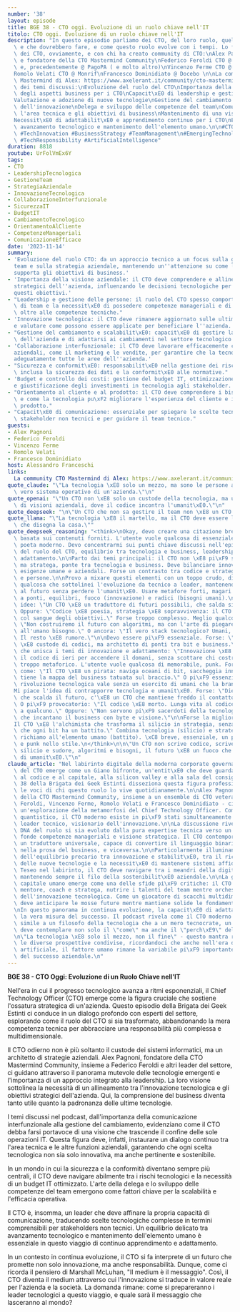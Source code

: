 ```yaml
---
number: '38'
layout: episode
title: BGE 38 - CTO oggi. Evoluzione di un ruolo chiave nell'IT
titolo: CTO oggi. Evoluzione di un ruolo chiave nell'IT
description: "In questo episodio parliamo dei CTO, del loro ruolo, quello che fanno\
  \ e che dovrebbero fare, e come questo ruolo evolve con i tempi. Lo facciamo con\
  \ dei CTO, ovviamente, e con chi ha creato community di CTO:\nAlex Pagnoni, advisor\
  \ e fondatore della CTO Mastermind Community\nFederico Feroldi CTO @ Heritage Holdings\
  \ e, precedentemente @ PagoPA ( e molto altro)\nVincenzo Ferme CTO @ Kiratech\n\
  Romolo Velati CTO @ Monrif\nFrancesco Dominidiato @ Docebo \n\nLa community CTO\
  \ Mastermind di Alex: https://www.axelerant.it/community/cto-mastermind/\n\nRIassunto\
  \ dei temi discussi:\nEvoluzione del ruolo del CTO\nImportanza della comprensione\
  \ degli aspetti business per i CTO\nCapacit\xE0 di leadership e gestione del personale\n\
  Valutazione e adozione di nuove tecnologie\nGestione del cambiamento e promozione\
  \ dell'innovazione\nDelega e sviluppo delle competenze del team\nComunicazione tra\
  \ l'area tecnica e gli obiettivi di business\nMantenimento di una visione strategica\n\
  Necessit\xE0 di adattabilit\xE0 e apprendimento continuo per i CTO\nEquilibrio tra\
  \ avanzamento tecnologico e mantenimento dell'elemento umano.\n\n#CTOLeadership\
  \ #TechInnovation #BusinessStrategy #TeamManagement\n#EmergingTechnologies #ITIntegration\
  \ #TechResponsibility #ArtificialIntelligence"
duration: 8818
youtube: UrFolVmEx6Y
tags:
- CTO
- LeadershipTecnologica
- GestioneTeam
- StrategiaAziendale
- InnovazioneTecnologica
- CollaborazioneInterfunzionale
- SicurezzaIT
- BudgetIT
- CambiamentoTecnologico
- OrientamentoAlCliente
- CompetenzeManageriali
- ComunicazioneEfficace
date: '2023-11-14'
summary:
- 'Evoluzione del ruolo CTO: da un approccio tecnico a un focus sulla gestione del
  team e sulla strategia aziendale, mantenendo un''attenzione su come la tecnologia
  supporta gli obiettivi di business.'
- 'Importanza della visione aziendale: il CTO deve comprendere e allinearsi agli obiettivi
  strategici dell''azienda, influenzando le decisioni tecnologiche per supportare
  questi obiettivi.'
- "Leadership e gestione delle persone: il ruolo del CTO spesso comporta la gestione\
  \ di team e la necessit\xE0 di possedere competenze manageriali e di leadership,\
  \ oltre alle competenze tecniche."
- 'Innovazione tecnologica: il CTO deve rimanere aggiornato sulle ultime tecnologie
  e valutare come possono essere applicate per beneficiare l''azienda.'
- "Gestione del cambiamento e scalabilit\xE0: capacit\xE0 di gestire la crescita tecnologica\
  \ dell'azienda e di adattarsi ai cambiamenti nel settore tecnologico."
- 'Collaborazione interfunzionale: il CTO deve lavorare efficacemente con altre funzioni
  aziendali, come il marketing e le vendite, per garantire che la tecnologia supporti
  adeguatamente tutte le aree dell''azienda.'
- "Sicurezza e conformit\xE0: responsabilit\xE0 nella gestione dei rischi tecnologici,\
  \ inclusa la sicurezza dei dati e la conformit\xE0 alle normative."
- 'Budget e controllo dei costi: gestione del budget IT, ottimizzazione delle spese
  e giustificazione degli investimenti in tecnologia agli stakeholder.'
- "Orientamento al cliente e al prodotto: il CTO deve comprendere i bisogni del cliente\
  \ e come la tecnologia pu\xF2 migliorare l'esperienza del cliente e il valore del\
  \ prodotto."
- "Capacit\xE0 di comunicazione: essenziale per spiegare le scelte tecnologiche a\
  \ stakeholder non tecnici e per guidare il team tecnico."
guests:
- Alex Pagnoni
- Federico Feroldi
- Vincenzo Ferme
- Romolo Velati
- Francesco Dominidiato
host: Alessandro Franceschi
links:
  La community CTO Mastermind di Alex: https://www.axelerant.it/community/cto-mastermind/
quote_claude: "\"La tecnologia \xE8 solo un mezzo, ma sono le persone a essere il\
  \ vero sistema operativo di un'azienda.\"\n"
quote_openai: "\"Un CTO non \xE8 solo un custode della tecnologia, ma un architetto\
  \ di visioni aziendali, dove il codice incontra l'umanit\xE0.\"\n"
quote_deepseek: "\n\"Un CTO che non sa gestire il team non \xE8 un CTO.\"\n"
quote_llama: "\"La tecnologia \xE8 il martello, ma il CTO deve essere l'architetto\
  \ che disegna la casa.\""
quote_deepseek_reasoning: "<think>\nOkay, devo creare una citazione breve e memorabile\
  \ basata sui contenuti forniti. L'utente vuole qualcosa di essenziale, punk, da\
  \ poeta moderno. Devo concentrarmi sui punti chiave discussi nell'episodio: evoluzione\
  \ del ruolo del CTO, equilibrio tra tecnologia e business, leadership, innovazione,\
  \ adattamento.\n\nParto dai temi principali: il CTO non \xE8 pi\xF9 solo tecnico,\
  \ ma stratega, ponte tra tecnologia e business. Deve bilanciare innovazione con\
  \ esigenze umane e aziendali. Forse un contrasto tra codice e strategia, tra macchine\
  \ e persone.\n\nProvo a mixare questi elementi con un toppo crudo, diretto. Forse\
  \ qualcosa che sottolinei l'evoluzione da tecnico a leader, mantenendo un occhio\
  \ al futuro senza perdere l'umanit\xE0. Usare metafore forti, magari riferimenti\
  \ a ponti, equilibri, fuoco (innovazione) e radici (bisogni umani).\n\nEcco alcune\
  \ idee: \"Un CTO \xE8 un traduttore di futuri possibili, che salda silicio e sudore.\"\
  \ Oppure: \"Codice \xE8 poesia, strategia \xE8 sopravvivenza: il CTO scrive entrambi\
  \ col sangue degli obiettivi.\" Forse troppo complesso. Meglio qualcosa pi\xF9 tagliente:\
  \ \"Non costruiremo il futuro con algoritmi, ma con l'arte di piegare la tecnologia\
  \ all'umano bisogno.\" O ancora: \"Il vero stack tecnologico? Umani, bit, visione.\
  \ Il resto \xE8 rumore.\"\n\nDevo essere pi\xF9 essenziale. Forse: \"Il CTO non\
  \ \xE8 custode di codici, ma architetto di ponti tra bit e business.\" O qualcosa\
  \ che unisca i temi di innovazione e adattamento: \"Innovazione \xE8 saper bruciare\
  \ il codice di ieri per accendere il domani, senza scottare chi costruisce.\" Forse\
  \ troppo metaforico. L'utente vuole qualcosa di memorabile, punk. Forse qualcosa\
  \ come: \"Il CTO \xE8 un pirata: naviga oceani di bit, saccheggia innovazione, ma\
  \ tiene la mappa del business tatuata sul braccio.\" O pi\xF9 essenziale: \"Nessuna\
  \ rivoluzione tecnologica vale senza un esercito di umani che la brandisce.\"\n\n\
  Mi piace l'idea di contrapporre tecnologia e umanit\xE0. Forse: \"Dietro ogni algoritmo\
  \ che scalda il futuro, c'\xE8 un CTO che mantiene freddo il contatto con l'umano.\"\
  \ O pi\xF9 provocatorio: \"Il codice \xE8 morto. Lunga vita al codice che serve\
  \ a qualcuno.\" Oppure: \"Non servono pi\xF9 sacerdoti della tecnologia, ma stregoni\
  \ che incantano il business con byte e visione.\"\n\nForse la migliore \xE8: \"\
  Il CTO \xE8 l'alchimista che trasforma il silicio in strategia, senza dimenticare\
  \ che ogni bit ha un battito.\" Combina tecnologia (silicio) e strategia, con un\
  \ richiamo all'elemento umano (battito). \xC8 breve, essenziale, un po' poetico\
  \ e punk nello stile.\n</think>\n\n\"Un CTO non scrive codice, scrive ponti: tra\
  \ silicio e sudore, algoritmi e bisogni, il futuro \xE8 un fuoco che si alimenta\
  \ di umanit\xE0.\"\n"
claude_article: "Nel labirinto digitale della moderna corporate governance, il ruolo\
  \ del CTO emerge come un Giano bifronte, un'entit\xE0 che deve guardare simultaneamente\
  \ al codice e al capitale, alla silicon valley e alla sala del consiglio. L'episodio\
  \ 38 della Brigata dei Geek Estinti disseziona questa figura professionale attraverso\
  \ le voci di chi questo ruolo lo vive quotidianamente.\n\nAlex Pagnoni, architetto\
  \ della CTO Mastermind Community, insieme a un ensemble di CTO veterani - Federico\
  \ Feroldi, Vincenzo Ferme, Romolo Velati e Francesco Dominidiato - ci guidano in\
  \ un'esplorazione della metamorfosi del Chief Technology Officer. Come un algoritmo\
  \ quantistico, il CTO moderno esiste in pi\xF9 stati simultaneamente: stratega aziendale,\
  \ leader tecnico, visionario dell'innovazione.\n\nLa discussione rivela come il\
  \ DNA del ruolo si sia evoluto dalla pura expertise tecnica verso un ibrido che\
  \ fonde competenze manageriali e visione strategica. Il CTO contemporaneo deve essere\
  \ un traduttore universale, capace di convertire il linguaggio binario della tecnologia\
  \ nella prosa del business, e viceversa.\n\nParticolarmente illuminante \xE8 l'analisi\
  \ dell'equilibrio precario tra innovazione e stabilit\xE0, tra il richiamo seducente\
  \ delle nuove tecnologie e la necessit\xE0 di mantenere sistemi affidabili. Come\
  \ Teseo nel labirinto, il CTO deve navigare tra i meandri della digital transformation\
  \ mantenendo sempre il filo della sostenibilit\xE0 aziendale.\n\nLa gestione del\
  \ capitale umano emerge come una delle sfide pi\xF9 critiche: il CTO deve essere\
  \ mentore, coach e stratega, nutrire i talenti del team mentre orchestra la sinfonia\
  \ dell'innovazione tecnologica. Come un giocatore di scacchi multidimensionale,\
  \ deve anticipare le mosse future mentre mantiene solide le fondamenta del presente.\n\
  \nIn questo panorama in continua evoluzione, la capacit\xE0 di adattamento diventa\
  \ la vera misura del successo. Il podcast rivela come il CTO moderno sia pi\xF9\
  \ simile a un filosofo della tecnologia che a un mero tecnocrate, un pensatore che\
  \ deve contemplare non solo il \"come\" ma anche il \"perch\xE9\" delle scelte tecnologiche.\n\
  \n\"La tecnologia \xE8 solo il mezzo, non il fine\" - questo mantra riecheggia attraverso\
  \ le diverse prospettive condivise, ricordandoci che anche nell'era dell'intelligenza\
  \ artificiale, il fattore umano rimane la variabile pi\xF9 importante nell'equazione\
  \ del successo aziendale.\n"
---
```

**BGE 38 - CTO Oggi: Evoluzione di un Ruolo Chiave nell'IT**

Nell'era in cui il progresso tecnologico avanza a ritmi esponenziali, il Chief Technology Officer (CTO) emerge come la figura cruciale che sostiene l'ossatura strategica di un'azienda. Questo episodio della Brigata dei Geek Estinti ci conduce in un dialogo profondo con esperti del settore, esplorando come il ruolo del CTO si sia trasformato, abbandonando la mera competenza tecnica per abbracciare una responsabilità più complessa e multidimensionale.

Il CTO odierno non è più soltanto il custode dei sistemi informatici, ma un architetto di strategie aziendali. Alex Pagnoni, fondatore della CTO Mastermind Community, insieme a Federico Feroldi e altri leader del settore, ci guidano attraverso il panorama mutevole delle tecnologie emergenti e l'importanza di un approccio integrato alla leadership. La loro visione sottolinea la necessità di un allineamento tra l'innovazione tecnologica e gli obiettivi strategici dell'azienda. Qui, la comprensione del business diventa tanto utile quanto la padronanza delle ultime tecnologie.

I temi discussi nel podcast, dall'importanza della comunicazione interfunzionale alla gestione del cambiamento, evidenziano come il CTO debba farsi portavoce di una visione che trascende il confine delle sole operazioni IT. Questa figura deve, infatti, instaurare un dialogo continuo tra l'area tecnica e le altre funzioni aziendali, garantendo che ogni scelta tecnologica non sia solo innovativa, ma anche pertinente e sostenibile.

In un mondo in cui la sicurezza e la conformità diventano sempre più centrali, il CTO deve navigare abilmente tra i rischi tecnologici e la necessità di un budget IT ottimizzato. L'arte della delega e lo sviluppo delle competenze del team emergono come fattori chiave per la scalabilità e l'efficacia operativa. 

Il CTO è, insomma, un leader che deve affinare la propria capacità di comunicazione, traducendo scelte tecnologiche complesse in termini comprensibili per stakeholders non tecnici. Un equilibrio delicato tra avanzamento tecnologico e mantenimento dell'elemento umano è essenziale in questo viaggio di continuo apprendimento e adattamento.

In un contesto in continua evoluzione, il CTO si fa interprete di un futuro che promette non solo innovazione, ma anche responsabilità. Dunque, come ci ricorda il pensiero di Marshall McLuhan, "Il medium è il messaggio". Così, il CTO diventa il medium attraverso cui l'innovazione si traduce in valore reale per l'azienda e la società. La domanda rimane: come si prepareranno i leader tecnologici a questo viaggio, e quale sarà il messaggio che lasceranno al mondo?
